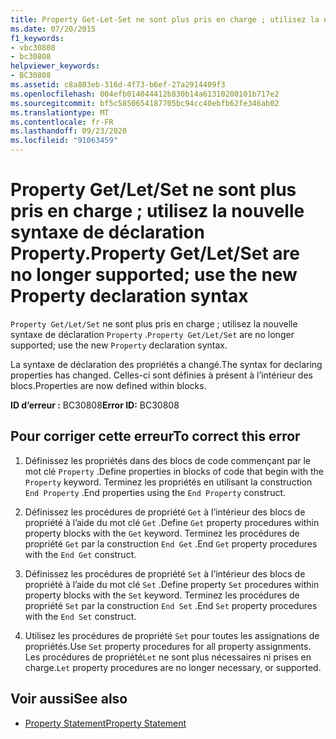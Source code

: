 ```yaml
---
title: Property Get-Let-Set ne sont plus pris en charge ; utilisez la nouvelle syntaxe de déclaration Property
ms.date: 07/20/2015
f1_keywords:
- vbc30808
- bc30808
helpviewer_keywords:
- BC30808
ms.assetid: c8a803eb-316d-4f73-b6ef-27a2914409f3
ms.openlocfilehash: 004efb014044412b830b14a61310200101b717e2
ms.sourcegitcommit: bf5c5850654187705bc94cc40ebfb62fe346ab02
ms.translationtype: MT
ms.contentlocale: fr-FR
ms.lasthandoff: 09/23/2020
ms.locfileid: "91063459"
---
```

# <a name="property-getletset-are-no-longer-supported-use-the-new-property-declaration-syntax"></a><span data-ttu-id="ecf77-102">Property Get/Let/Set ne sont plus pris en charge ; utilisez la nouvelle syntaxe de déclaration Property.</span><span class="sxs-lookup"><span data-stu-id="ecf77-102">Property Get/Let/Set are no longer supported; use the new Property declaration syntax</span></span>

<span data-ttu-id="ecf77-103">`Property Get/Let/Set` ne sont plus pris en charge ; utilisez la nouvelle syntaxe de déclaration `Property` .</span><span class="sxs-lookup"><span data-stu-id="ecf77-103">`Property Get/Let/Set` are no longer supported; use the new `Property` declaration syntax.</span></span>  
  
 <span data-ttu-id="ecf77-104">La syntaxe de déclaration des propriétés a changé.</span><span class="sxs-lookup"><span data-stu-id="ecf77-104">The syntax for declaring properties has changed.</span></span> <span data-ttu-id="ecf77-105">Celles-ci sont définies à présent à l’intérieur des blocs.</span><span class="sxs-lookup"><span data-stu-id="ecf77-105">Properties are now defined within blocks.</span></span>  
  
 <span data-ttu-id="ecf77-106">**ID d’erreur :** BC30808</span><span class="sxs-lookup"><span data-stu-id="ecf77-106">**Error ID:** BC30808</span></span>  
  
## <a name="to-correct-this-error"></a><span data-ttu-id="ecf77-107">Pour corriger cette erreur</span><span class="sxs-lookup"><span data-stu-id="ecf77-107">To correct this error</span></span>  
  
1. <span data-ttu-id="ecf77-108">Définissez les propriétés dans des blocs de code commençant par le mot clé `Property` .</span><span class="sxs-lookup"><span data-stu-id="ecf77-108">Define properties in blocks of code that begin with the `Property` keyword.</span></span> <span data-ttu-id="ecf77-109">Terminez les propriétés en utilisant la construction `End Property` .</span><span class="sxs-lookup"><span data-stu-id="ecf77-109">End properties using the `End Property` construct.</span></span>  
  
2. <span data-ttu-id="ecf77-110">Définissez les procédures de propriété `Get` à l’intérieur des blocs de propriété à l’aide du mot clé `Get` .</span><span class="sxs-lookup"><span data-stu-id="ecf77-110">Define `Get` property procedures within property blocks with the `Get` keyword.</span></span> <span data-ttu-id="ecf77-111">Terminez les procédures de propriété `Get` par la construction `End Get` .</span><span class="sxs-lookup"><span data-stu-id="ecf77-111">End `Get` property procedures with the `End Get` construct.</span></span>  
  
3. <span data-ttu-id="ecf77-112">Définissez les procédures de propriété `Set` à l’intérieur des blocs de propriété à l’aide du mot clé `Set` .</span><span class="sxs-lookup"><span data-stu-id="ecf77-112">Define property `Set` procedures within property blocks with the `Set` keyword.</span></span> <span data-ttu-id="ecf77-113">Terminez les procédures de propriété `Set` par la construction `End Set` .</span><span class="sxs-lookup"><span data-stu-id="ecf77-113">End `Set` property procedures with the `End Set` construct.</span></span>  
  
4. <span data-ttu-id="ecf77-114">Utilisez les procédures de propriété `Set` pour toutes les assignations de propriétés.</span><span class="sxs-lookup"><span data-stu-id="ecf77-114">Use `Set` property procedures for all property assignments.</span></span> <span data-ttu-id="ecf77-115">Les procédures de propriété`Let` ne sont plus nécessaires ni prises en charge.</span><span class="sxs-lookup"><span data-stu-id="ecf77-115">`Let` property procedures are no longer necessary, or supported.</span></span>  
  
## <a name="see-also"></a><span data-ttu-id="ecf77-116">Voir aussi</span><span class="sxs-lookup"><span data-stu-id="ecf77-116">See also</span></span>

- [<span data-ttu-id="ecf77-117">Property Statement</span><span class="sxs-lookup"><span data-stu-id="ecf77-117">Property Statement</span></span>](../language-reference/statements/property-statement.md)
